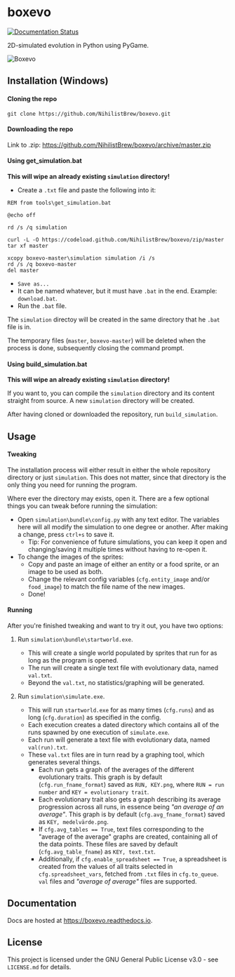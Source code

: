 boxevo
======

[![Documentation
Status](https://readthedocs.org/projects/boxevo/badge/?version=latest)](https://boxevo.readthedocs.io/en/latest/?badge=latest)

2D-simulated evolution in Python using PyGame.

![Boxevo](https://media.giphy.com/media/cjcK4Ux5AZkw11UTNR/giphy.gif)

Installation (Windows)
----------------------

#### Cloning the repo

``` {.bash}
git clone https://github.com/NihilistBrew/boxevo.git
```

#### Downloading the repo

Link to .zip: https://github.com/NihilistBrew/boxevo/archive/master.zip

#### Using get\_simulation.bat

**This will wipe an already existing `simulation` directory!**

-   Create a `.txt` file and paste the following into it:

``` {.bash}
REM from tools\get_simulation.bat

@echo off

rd /s /q simulation

curl -L -O https://codeload.github.com/NihilistBrew/boxevo/zip/master
tar xf master

xcopy boxevo-master\simulation simulation /i /s
rd /s /q boxevo-master
del master
```

-   `Save as...`
-   It can be named whatever, but it must have `.bat` in the end.
    Example: `download.bat`.
-   Run the `.bat` file.

The `simulation` directoy will be created in the same directory that he
`.bat` file is in.

The temporary files (`master`, `boxevo-master`) will be deleted when the
process is done, subsequently closing the command prompt.

#### Using build\_simulation.bat

**This will wipe an already existing `simulation` directory!**

If you want to, you can compile the `simulation` directory and its
content straight from source. A new `simulation` directory will be
created.

After having cloned or downloaded the repository, run
`build_simulation`.

Usage
-----

#### Tweaking

The installation process will either result in either the whole
repository directory or just `simulation`. This does not matter, since
that directory is the only thing you need for running the program.

Where ever the directory may exists, open it. There are a few optional
things you can tweak before running the simulation:

-   Open `simulation\bundle\config.py` with any text editor. The
    variables here will all modify the simulation to one degree or
    another. After making a change, press `ctrl+s` to save it.
    -   Tip: For convenience of future simulations, you can keep it open
        and changing/saving it multiple times without having to re-open
        it.
-   To change the images of the sprites:
    -   Copy and paste an image of either an entity or a food sprite, or
        an image to be used as both.
    -   Change the relevant config variables (`cfg.entity_image` and/or
        `food_image`) to match the file name of the new images.
    -   Done!

#### Running

After you're finished tweaking and want to try it out, you have two
options:

1.  Run `simulation\bundle\startworld.exe`.

    -   This will create a single world populated by sprites that run
        for as long as the program is opened.
    -   The run will create a single text file with evolutionary data,
        named `val.txt`.
    -   Beyond the `val.txt`, no statistics/graphing will be generated.

2.  Run `simulation\simulate.exe`.

    -   This will run `startworld.exe` for as many times (`cfg.runs`)
        and as long (`cfg.duration`) as specified in the config.
    -   Each execution creates a dated directory which contains all of
        the runs spawned by one execution of `simulate.exe`.
    -   Each run will generate a text file with evolutionary data, named
        `val(run).txt`.
    -   These `val.txt` files are in turn read by a graphing tool, which
        generates several things.
        -   Each run gets a graph of the averages of the different
            evolutionary traits. This graph is by default
            (`cfg.run_fname_format`) saved as `RUN, KEY.png`, where
            `RUN = run number` and `KEY = evolutionary trait`.
        -   Each evolutionary trait also gets a graph describing its
            average progression across all runs, in essence being *"an
            average of an average"*. This graph is by default
            (`cfg.avg_fname_format`) saved as `KEY, medelvärde.png`.
        -   If `cfg.avg_tables == True`, text files corresponding to the
            "average of the average" graphs are created, containing all
            of the data points. These files are saved by default
            (`cfg.avg_table_fname`) as `KEY, text.txt`.
        -   Additionally, if `cfg.enable_spreadsheet == True`, a
            spreadsheet is created from the values of all traits
            selected in `cfg.spreadsheet_vars`, fetched from `.txt`
            files in `cfg.to_queue`. `val` files and *"average of
            average"* files are supported.

Documentation
-------------

Docs are hosted at https://boxevo.readthedocs.io.

License
-------

This project is licensed under the GNU General Public License v3.0 - see
`LICENSE.md` for details. 